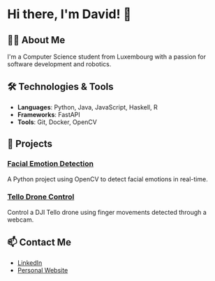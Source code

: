 
<!--
**Davidpereira2803/Davidpereira2803** is a ✨ _special_ ✨ repository because its `README.md` (this file) appears on your GitHub profile.

Here are some ideas to get you started:

- 🔭 I’m currently working on ...
- 🌱 I’m currently learning ...
- 👯 I’m looking to collaborate on ...
- 🤔 I’m looking for help with ...
- 💬 Ask me about ...
- 📫 How to reach me: ...
- 😄 Pronouns: ...
- ⚡ Fun fact: ...
-->
# Hi there, I'm David! 👋

## 👨‍💻 About Me
I'm a Computer Science student from Luxembourg with a passion for software development and robotics.

## 🛠️ Technologies & Tools
- **Languages**: Python, Java, JavaScript, Haskell, R
- **Frameworks**: FastAPI 
- **Tools**: Git, Docker, OpenCV

## 🚀 Projects
### [Facial Emotion Detection](https://github.com/username/facial-emotion-detection)
A Python project using OpenCV to detect facial emotions in real-time.

### [Tello Drone Control](https://github.com/username/tello-drone-control)
Control a DJI Tello drone using finger movements detected through a webcam.

## 📫 Contact Me
- [LinkedIn]((https://www.linkedin.com/in/david-pereira-67ab6a278/))
- [Personal Website](https://yourwebsite.com)

